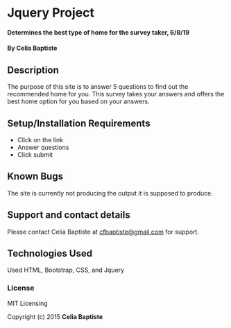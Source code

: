 # Jquery Project
#### Determines the best type of home for the survey taker, 6/8/19

#### By **Celia Baptiste**

## Description

The purpose of this site is to answer 5 questions to find out the recommended home for you. This survey takes your answers and offers the best home option for you based on your answers.

## Setup/Installation Requirements

* Click on the link
* Answer questions
* Click submit


## Known Bugs

The site is currently not producing the output it is supposed to produce.

## Support and contact details

Please contact Celia Baptiste at cfbaptiste@gmail.com for support.

## Technologies Used

Used HTML, Bootstrap, CSS, and Jquery

### License

MIT Licensing

Copyright (c) 2015 **Celia Baptiste**
